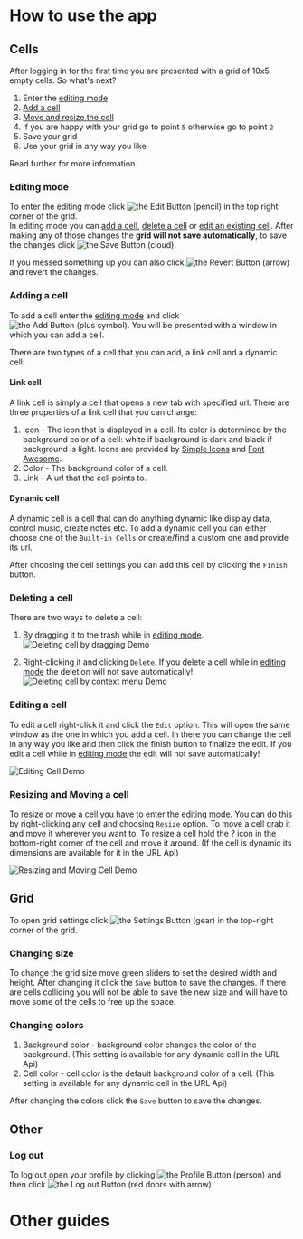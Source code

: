 # How to use the app

## Cells

After logging in for the first time you are presented with a grid of 10x5 empty cells. So what's next?

1. Enter the [editing mode](#editing-mode)
2. [Add a cell](#adding-a-cell)
3. [Move and resize the cell](#resizing-and-moving-a-cell)
4. If you are happy with your grid go to point `5` otherwise go to point `2`
5. Save your grid
6. Use your grid in any way you like

Read further for more information.

### Editing mode

To enter the editing mode click ![the Edit Button (pencil)](/static/assets/static-pages/guides/edit-btn.png) in the top right corner of the grid.\
In editing mode you can [add a cell](#adding-a-cell), [delete a cell](#deleting-a-cell) or [edit an existing cell](#editing-a-cell). After making any of those changes the **grid will not save automatically**, to save the changes click ![the Save Button (cloud)](/static/assets/static-pages/guides/save-btn.png).

If you messed something up you can also click ![the Revert Button (arrow)](/static/assets/static-pages/guides/revert-btn.png) and revert the changes.

### Adding a cell

To add a cell enter the [editing mode](#editing-mode) and click ![the Add Button (plus symbol)](/static/assets/static-pages/guides/add-btn.png). You will be presented with a window in which you can add a cell.

There are two types of a cell that you can add, a link cell and a dynamic cell:

#### Link cell

A link cell is simply a cell that opens a new tab with specified url. There are three properties of a link cell that you can change:

1. Icon - The icon that is displayed in a cell. Its color is determined by the background color of a cell: white if background is dark and black if background is light. Icons are provided by [Simple Icons](https://simpleicons.org/) and [Font Awesome](https://fontawesome.com/search?m=free).
2. Color - The background color of a cell. 
3. Link - A url that the cell points to.

#### Dynamic cell

A dynamic cell is a cell that can do anything dynamic like display data, control music, create notes etc. To add a dynamic cell you can either choose one of the `Built-in Cells` or create/find a custom one and provide its url.

After choosing the cell settings you can add this cell by clicking the `Finish` button.

### Deleting a cell

There are two ways to delete a cell:

1. By dragging it to the trash while in [editing mode](#editing-mode).\
![Deleting cell by dragging Demo]()

2. Right-clicking it and clicking `Delete`. If you delete a cell while in [editing mode](#editing-mode) the deletion will not save automatically!\
![Deleting cell by context menu Demo]()

### Editing a cell

To edit a cell right-click it and click the `Edit` option. This will open the same window as the one in which you add a cell. In there you can change the cell in any way you like and then click the finish button to finalize the edit. If you edit a cell while in [editing mode](#editing-mode) the edit will not save automatically!

![Editing Cell Demo]()

### Resizing and Moving a cell

To resize or move a cell you have to enter the [editing mode](#editing-mode). You can do this by right-clicking any cell and choosing `Resize` option. To move a cell grab it and move it wherever you want to. To resize a cell hold the ? icon in the bottom-right corner of the cell and move it around. (If the cell is dynamic its dimensions are available for it in the URL Api)

![Resizing and Moving Cell Demo]()

## Grid

To open grid settings click ![the Settings Button (gear)](/static/assets/static-pages/guides/settings-btn.png) in the top-right corner of the grid.

### Changing size

To change the grid size move green sliders to set the desired width and height. After changing it click the `Save` button to save the changes. If there are cells colliding you will not be able to save the new size and will have to move some of the cells to free up the space. 

### Changing colors

1. Background color - background color changes the color of the background. (This setting is available for any dynamic cell in the URL Api)
2. Cell color - cell color is the default background color of a cell. (This setting is available for any dynamic cell in the URL Api)

After changing the colors click the `Save` button to save the changes.

## Other

### Log out

To log out open your profile by clicking ![the Profile Button (person)](/static/assets/static-pages/guides/profile-btn.png) and then click ![the Log out Button (red doors with arrow)](/static/assets/static-pages/guides/logout-btn.png)

# Other guides
